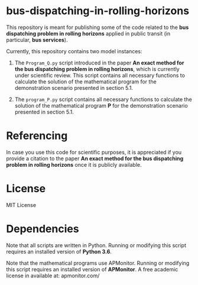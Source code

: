 # bus-dispatching-in-rolling-horizons

This repository is meant for publishing some of the code related to the **bus dispatching problem in rolling horizons** applied in public transit (in particular, **bus services**).

Currently, this repository contains two model instances:

1. The `Program_Q.py` script introduced in the paper **An exact method for the bus dispatching problem in rolling horizons**, which is currently under scientific review. This script contains all necessary functions to calculate the solution of the mathematical program for the demonstration scenario presented in section 5.1. 

2. The `program_P.py` script contains all necessary functions to calculate the solution of the mathematical program **P** for the demonstration scenario presented in section 5.1. 

# Referencing

In case you use this code for scientific purposes, it is appreciated if you provide a citation to the paper **An exact method for the bus dispatching problem in rolling horizons** once it is publicly available.

# License

MIT License

# Dependencies

Note that all scripts are written in Python. Running or modifying this script requires an installed version of **Python 3.6**. 

Note that the mathematical programs use APMonitor. Running or modifying this script requires an installed version of **APMonitor**. A free academic license in available at: apmonitor.com/
